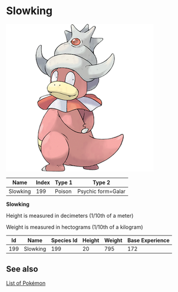 # Slowking


![Slowking](images/199.png)

| **Name** | **Index** | **Type 1** | **Type 2** |
|----|----|----|----|
| Slowking | 199 | Poison | Psychic form=Galar  |

**Slowking** 


Height is measured in decimeters (1/10th of a meter)

Weight is measured in hectograms (1/10th of a kilogram)

| **Id** | **Name** | **Species Id** | **Height** | **Weight** | **Base Experience** |
|--------|----------|----------------|------------|------------|---------------------|
| 199 | Slowking | 199 | 20 | 795 | 172 |


## See also

[List of Pokémon](../pokemon.md)

